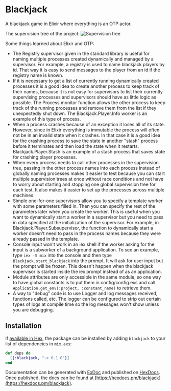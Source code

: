 # Blackjack

A blackjack game in Elixir where everything is an OTP actor.

The supervision tree of the project:
![Supervision tree](http://i.imgur.com/MdG16eF.png)

Some things learned about Elixir and OTP:
* The Registry supervisor given in the standard library is useful for naming multiple processes created dynamically and managed by a supervisor. For example, a registry is used to name blackjack players by id. That way it is easy to send messages to the player from an id if the registry name is known.
* If it is necessary to get a list of currently running dynamically created processes it is a good idea to create another process to keep track of their names, because it is not easy for supervisors to list their currently supervising processes and supervisors should have as little logic as possible. The Process.monitor function allows the other process to keep track of the running processes and remove them from the list if they unexpectedly shut down. The Blackjack.Player.Info worker is an example of this type of process.
* When a process crashes because of an exception it loses all of its state. However, since in Elixir everything is immutable the process will often not be in an invalid state when it crashes. In that case it is a good idea for the crashing process to save the state in another "stash" process before it terminates and then load the state when it restarts. Blackjack.Player.Stash is an example of a stash process that saves state for crashing player processes.
* When every process needs to call other processes in the supervision tree, passing in the other process names into each process instead of globally naming processes makes it easier to test because you can start multiple supervision trees at once without race conditions and not have to worry about starting and stopping one global supervision tree for each test. It also makes it easier to set up the processes across multiple machines.
* Simple one-for-one supervisors allow you to specify a template worker with some parameters filled in. Then you can specify the rest of the parameters later when you create the worker. This is useful when you want to dynamically start a worker in a supervisor but you need to pass in data specified at the initialization of the supervisor. For example, in Blackjack.Player.Subsupervisor, the function to dynamically start a worker doesn't need to pass in the process names because they were already passed in the template.
* Console input won't work in an iex shell if the worker asking for the input is a subworker of a background application. To see an example, type ```iex -S mix``` into the console and then type ```Blackjack.start_blackjack``` into the prompt. It will ask for user input but the prompt will be frozen. This doesn't happen when the blackjack supervisor is started inside the iex prompt instead of as an application.
* Module attributes are only accessible in the same module, so one way to have global constants is to put them in config/config.exs and call ```Application.get_env(:project, :constant_name)``` to retrieve them.
* A way to "debug" code is to use Logger and log messages received, functions called, etc. The logger can be configured to strip out certain types of logs at compile time so the log messages won't show unless you are debugging.

## Installation

If [available in Hex](https://hex.pm/docs/publish), the package can be installed
by adding `blackjack` to your list of dependencies in `mix.exs`:

```elixir
def deps do
  [{:blackjack, "~> 0.1.0"}]
end
```

Documentation can be generated with [ExDoc](https://github.com/elixir-lang/ex_doc)
and published on [HexDocs](https://hexdocs.pm). Once published, the docs can
be found at [https://hexdocs.pm/blackjack](https://hexdocs.pm/blackjack).

